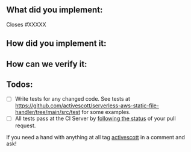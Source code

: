 ## What did you implement:

Closes #XXXXX

<!--
Briefly describe the feature if no issue exists for this PR
-->

## How did you implement it:

<!--
If this is a nontrivial change please briefly describe your implementation so its easy for us to understand and review your code.
-->

## How can we verify it:

<!--
Add any applicable config, commands, screenshots or other resources
to make it easy for us to verify this works. The easier you make it for us
to review a PR, the faster we can review and merge it.

Examples:
* serverless.yml - Fully functioning to easily deploy changes
* Screenshots - Showing the difference between your output and the master
* Other - Anything else that comes to mind to help us evaluate
-->

## Todos:

- [ ] Write tests for any changed code. See tests at https://github.com/activescott/serverless-aws-static-file-handler/tree/main/src/test for some examples.
- [ ] All tests pass at the CI Server by [following the status](https://help.github.com/articles/about-statuses/) of your pull request.

If you need a hand with anything at all tag [activescott](https://github.com/activescott/) in a comment and ask!
